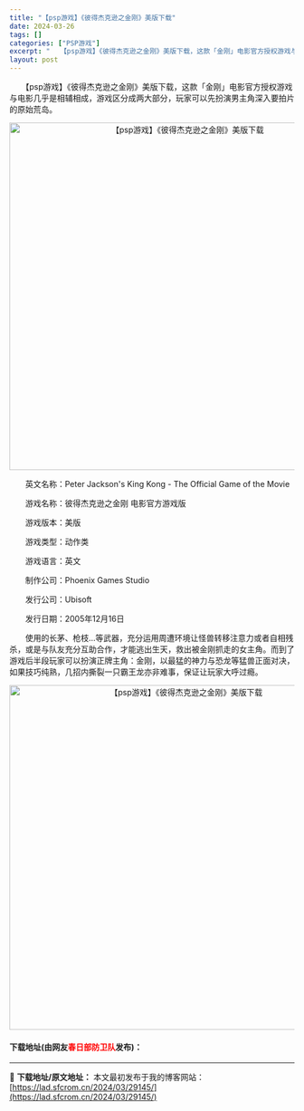 ```yaml
---
title: "【psp游戏】《彼得杰克逊之金刚》美版下载"
date: 2024-03-26
tags: []
categories: ["PSP游戏"]
excerpt: "　　【psp游戏】《彼得杰克逊之金刚》美版下载，这款「金刚」电影官方授权游戏与电影几乎是相辅相成，游戏区分成两大部分，玩家可以先扮演男主角深入要拍片的原始荒岛。 　　英文名称：Peter Jackson&#039;s King Kong - The Official Game of the Movie&hellip;"
layout: post
---
```


 <p>　　【psp游戏】《彼得杰克逊之金刚》美版下载，这款「金刚」电影官方授权游戏与电影几乎是相辅相成，游戏区分成两大部分，玩家可以先扮演男主角深入要拍片的原始荒岛。</p> <p align="center"><img align="" border="0" src="https://lad.sfcrom.cn/wp-content/uploads/2024/03/20240325_6601abd055785.png" width="614" alt="【psp游戏】《彼得杰克逊之金刚》美版下载" /></p> <p>　　英文名称：Peter Jackson&#39;s King Kong - The Official Game of the Movie</p> <p>　　游戏名称：彼得杰克逊之金刚 电影官方游戏版</p> <p>　　游戏版本：美版</p> <p>　　游戏类型：动作类</p> <p>　　游戏语言：英文</p> <p>　　制作公司：Phoenix Games Studio</p> <p>　　发行公司：Ubisoft</p> <p>　　发行日期：2005年12月16日</p> <p>　　使用的长茅、枪枝&hellip;等武器，充分运用周遭环境让怪兽转移注意力或者自相残杀，或是与队友充分互助合作，才能逃出生天，救出被金刚抓走的女主角。而到了游戏后半段玩家可以扮演正牌主角：金刚，以最猛的神力与恐龙等猛兽正面对决，如果技巧纯熟，几招内撕裂一只霸王龙亦非难事，保证让玩家大呼过瘾。</p> <p align="center"><img align="" border="0" src="https://lad.sfcrom.cn/wp-content/uploads/2024/03/20240325_6601abd166323.png" width="609" alt="【psp游戏】《彼得杰克逊之金刚》美版下载" /></p> <p><h4>下载地址(由网友<font color="red">春日部防卫队</font>发布)：</h4></p> 

---
📖 **下载地址/原文地址：** 本文最初发布于我的博客网站：[https://lad.sfcrom.cn/2024/03/29145/](https://lad.sfcrom.cn/2024/03/29145/)
